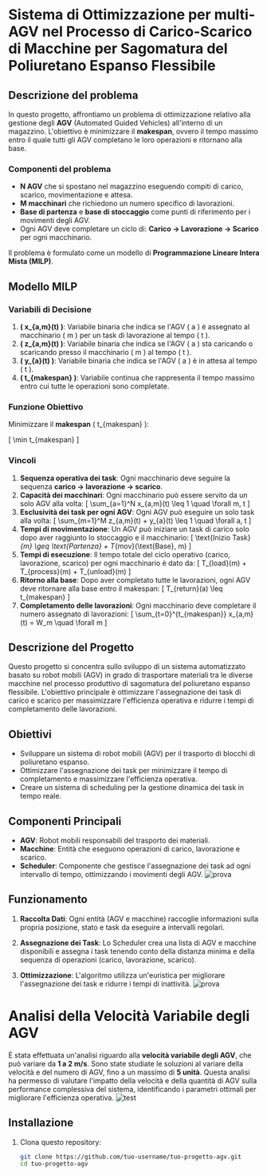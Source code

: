 # Sistema di Ottimizzazione per multi-AGV nel Processo di Carico-Scarico di Macchine per Sagomatura del Poliuretano Espanso Flessibile
## Descrizione del problema

In questo progetto, affrontiamo un problema di ottimizzazione relativo alla gestione degli **AGV** (Automated Guided Vehicles) all'interno di un magazzino. L'obiettivo è minimizzare il **makespan**, ovvero il tempo massimo entro il quale tutti gli AGV completano le loro operazioni e ritornano alla base.

### Componenti del problema

- **N AGV** che si spostano nel magazzino eseguendo compiti di carico, scarico, movimentazione e attesa.
- **M macchinari** che richiedono un numero specifico di lavorazioni.
- **Base di partenza** e **base di stoccaggio** come punti di riferimento per i movimenti degli AGV.
- Ogni AGV deve completare un ciclo di: **Carico -> Lavorazione -> Scarico** per ogni macchinario.

Il problema è formulato come un modello di **Programmazione Lineare Intera Mista (MILP)**.

## Modello MILP

### Variabili di Decisione

1. **\( x_{a,m}(t) \)**: Variabile binaria che indica se l'AGV \( a \) è assegnato al macchinario \( m \) per un task di lavorazione al tempo \( t \).
2. **\( z_{a,m}(t) \)**: Variabile binaria che indica se l'AGV \( a \) sta caricando o scaricando presso il macchinario \( m \) al tempo \( t \).
3. **\( y_{a}(t) \)**: Variabile binaria che indica se l'AGV \( a \) è in attesa al tempo \( t \).
4. **\( t_{makespan} \)**: Variabile continua che rappresenta il tempo massimo entro cui tutte le operazioni sono completate.

### Funzione Obiettivo

Minimizzare il **makespan** \( t_{makespan} \):

\[
\min t_{makespan}
\]

### Vincoli

1. **Sequenza operativa dei task**: Ogni macchinario deve seguire la sequenza **carico -> lavorazione -> scarico**.
2. **Capacità dei macchinari**: Ogni macchinario può essere servito da un solo AGV alla volta:
   \[
   \sum_{a=1}^N x_{a,m}(t) \leq 1 \quad \forall m, t
   \]
3. **Esclusività dei task per ogni AGV**: Ogni AGV può eseguire un solo task alla volta:
   \[
   \sum_{m=1}^M z_{a,m}(t) + y_{a}(t) \leq 1 \quad \forall a, t
   \]
4. **Tempi di movimentazione**: Un AGV può iniziare un task di carico solo dopo aver raggiunto lo stoccaggio e il macchinario:
   \[
   \text{Inizio Task}_{m} \geq \text{Partenza} + T_{mov}(\text{Base}, m)
   \]
5. **Tempi di esecuzione**: Il tempo totale del ciclo operativo (carico, lavorazione, scarico) per ogni macchinario è dato da:
   \[
   T_{load}(m) + T_{process}(m) + T_{unload}(m)
   \]
6. **Ritorno alla base**: Dopo aver completato tutte le lavorazioni, ogni AGV deve ritornare alla base entro il makespan:
   \[
   T_{return}(a) \leq t_{makespan}
   \]
7. **Completamento delle lavorazioni**: Ogni macchinario deve completare il numero assegnato di lavorazioni:
   \[
   \sum_{t=0}^{t_{makespan}} x_{a,m}(t) = W_m \quad \forall m
   \]

## Descrizione del Progetto

Questo progetto si concentra sullo sviluppo di un sistema automatizzato basato su robot mobili (AGV) in grado di trasportare materiali tra le diverse macchine nel processo produttivo di sagomatura del poliuretano espanso flessibile. L'obiettivo principale è ottimizzare l'assegnazione dei task di carico e scarico per massimizzare l'efficienza operativa e ridurre i tempi di completamento delle lavorazioni.

## Obiettivi

- Sviluppare un sistema di robot mobili (AGV) per il trasporto di blocchi di poliuretano espanso.
- Ottimizzare l'assegnazione dei task per minimizzare il tempo di completamento e massimizzare l'efficienza operativa.
- Creare un sistema di scheduling per la gestione dinamica dei task in tempo reale.

## Componenti Principali

- **AGV**: Robot mobili responsabili del trasporto dei materiali.
- **Macchine**: Entità che eseguono operazioni di carico, lavorazione e scarico.
- **Scheduler**: Componente che gestisce l'assegnazione dei task ad ogni intervallo di tempo, ottimizzando i movimenti degli AGV.
![prova](https://github.com/user-attachments/assets/54627e60-b4f3-46c6-aa27-1ad9bcafb2a6)


## Funzionamento

1. **Raccolta Dati**: Ogni entità (AGV e macchine) raccoglie informazioni sulla propria posizione, stato e task da eseguire a intervalli regolari.
   
2. **Assegnazione dei Task**: Lo Scheduler crea una lista di AGV e macchine disponibili e assegna i task tenendo conto della distanza minima e della sequenza di operazioni (carico, lavorazione, scarico).

3. **Ottimizzazione**: L'algoritmo utilizza un'euristica per migliorare l'assegnazione dei task e ridurre i tempi di inattività.
![prova](https://github.com/user-attachments/assets/b8719c0f-7193-4b93-98f9-8b5cf7840b30)

# Analisi della Velocità Variabile degli AGV

È stata effettuata un'analisi riguardo alla **velocità variabile degli AGV**, che può variare da **1 a 2 m/s**. Sono state studiate le soluzioni al variare della velocità e del numero di AGV, fino a un massimo di **5 unità**. Questa analisi ha permesso di valutare l'impatto della velocità e della quantità di AGV sulla performance complessiva del sistema, identificando i parametri ottimali per migliorare l'efficienza operativa.
![test](https://github.com/user-attachments/assets/6edeec17-b86b-4190-9263-9b062630d51e)
## Installazione

1. Clona questo repository:
   ```bash
   git clone https://github.com/tuo-username/tuo-progetto-agv.git
   cd tuo-progetto-agv
